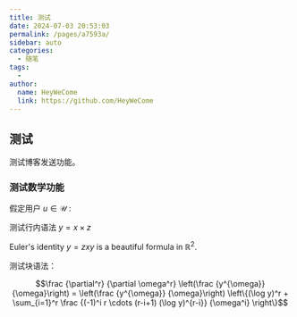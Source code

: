 ```yaml
---
title: 测试
date: 2024-07-03 20:53:03
permalink: /pages/a7593a/
sidebar: auto
categories:
  - 随笔
tags:
  - 
author: 
  name: HeyWeCome
  link: https://github.com/HeyWeCome
---
```


## 测试
测试博客发送功能。

### 测试数学功能
假定用户 $u \in \mathcal{U}$ :

测试行内语法 $y=x×z$

Euler's identity $y=zxy$ is a beautiful formula in $\mathbb{R}^2$.

测试块语法：

$$\frac {\partial^r} {\partial \omega^r} \left(\frac {y^{\omega}} {\omega}\right) 
= \left(\frac {y^{\omega}} {\omega}\right) \left\{(\log y)^r + \sum_{i=1}^r \frac {(-1)^i r \cdots (r-i+1) (\log y)^{r-i}} {\omega^i} \right\}$$